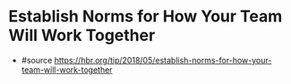 # Establish Norms for How Your Team Will Work Together
- #source https://hbr.org/tip/2018/05/establish-norms-for-how-your-team-will-work-together

